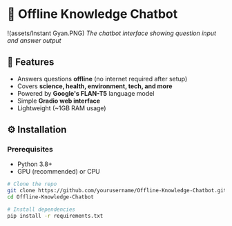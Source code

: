 # 🤖 Offline Knowledge Chatbot  
!(assets/Instant Gyan.PNG)
*The chatbot interface showing question input and answer output*

## 🚀 Features  
- Answers questions **offline** (no internet required after setup)  
- Covers **science, health, environment, tech, and more**  
- Powered by **Google's FLAN-T5** language model  
- Simple **Gradio web interface**  
- Lightweight (~1GB RAM usage)  

## ⚙️ Installation  

### Prerequisites  
- Python 3.8+  
- GPU (recommended) or CPU  

```bash
# Clone the repo  
git clone https://github.com/yourusername/Offline-Knowledge-Chatbot.git  
cd Offline-Knowledge-Chatbot  

# Install dependencies  
pip install -r requirements.txt  
